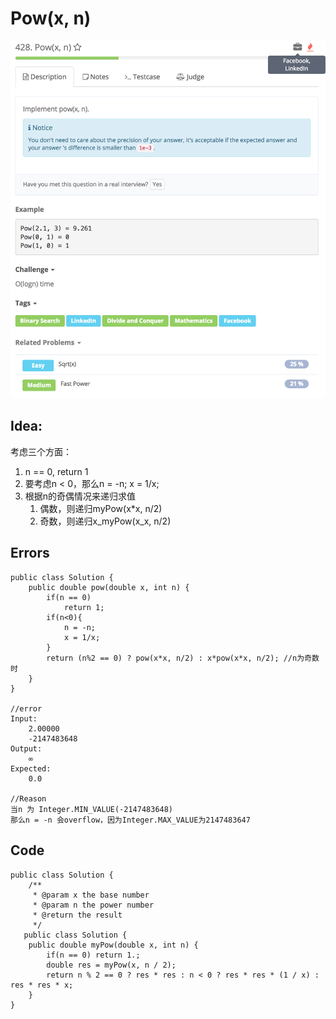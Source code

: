 # Pow\(x, n\)

![](../../../.gitbook/assets/screen-shot-2018-03-02-at-4.05.27-pm.png)

## Idea:

考虑三个方面：

1. n == 0, return 1
2. 要考虑n &lt; 0，那么n = -n; x = 1/x;
3. 根据n的奇偶情况来递归求值
   1. 偶数，则递归myPow\(x\*x, n/2\)
   2. 奇数，则递归x_myPow\(x_x, n/2\)

## Errors

```text
public class Solution {
    public double pow(double x, int n) {
        if(n == 0)
            return 1;
        if(n<0){
            n = -n;
            x = 1/x;
        }
        return (n%2 == 0) ? pow(x*x, n/2) : x*pow(x*x, n/2); //n为奇数时
    }
}

//error
Input: 
    2.00000
    -2147483648
Output:
    ∞
Expected:
    0.0

//Reason
当n 为 Integer.MIN_VALUE(-2147483648) 
那么n = -n 会overflow，因为Integer.MAX_VALUE为2147483647
```

## Code

```text
public class Solution {
    /**
     * @param x the base number
     * @param n the power number
     * @return the result
     */
   public class Solution {
    public double myPow(double x, int n) {
        if(n == 0) return 1.;
        double res = myPow(x, n / 2);
        return n % 2 == 0 ? res * res : n < 0 ? res * res * (1 / x) : res * res * x;
    }
}
```

